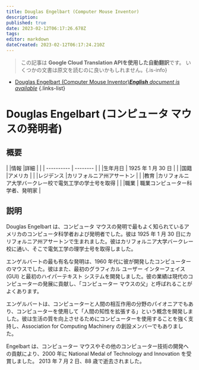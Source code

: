 ```yaml
---
title: Douglas Engelbart (Computer Mouse Inventor)
description: 
published: true
date: 2023-02-12T06:17:26.678Z
tags: 
editor: markdown
dateCreated: 2023-02-12T06:17:24.210Z
---
```


> この記事は **Google Cloud Translation APIを使用した自動翻訳**です。
いくつかの文書は原文を読むのに良いかもしれません。{.is-info}



- [Douglas Engelbart (Computer Mouse Inventor)***English** document is available*](/en/Knowledge-base/Dictionary/Person/douglas-engelbart-computer-mouse-inventor)
{.links-list}


# Douglas Engelbart (コンピュータ マウスの発明者)

## 概要

| |情報 |詳細 |
| | ---------- | -------- |
| |生年月日 | 1925 年 1 月 30 日 |
| |国籍 |アメリカ |
| |レジデンス |カリフォルニア州アサートン |
| |教育 |カリフォルニア大学バークレー校で電気工学の学士号を取得 |
| |職業 | 職業コンピューター科学者、発明家 |

## 説明

Douglas Engelbart は、コンピュータ マウスの発明で最もよく知られているアメリカのコンピュータ科学者および発明者でした。彼は 1925 年 1 月 30 日にカリフォルニア州アサートンで生まれました。彼はカリフォルニア大学バークレー校に通い、そこで電気工学の理学士号を取得しました。

エンゲルバートの最も有名な発明は、1960 年代に彼が開発したコンピューターのマウスでした。彼はまた、最初のグラフィカル ユーザー インターフェイス (GUI) と最初のハイパーテキスト システムを開発しました。彼の業績は現代のコンピューターの発展に貢献し、「コンピューター マウスの父」と呼ばれることがよくあります。

エンゲルバートは、コンピューターと人間の相互作用の分野のパイオニアでもあり、コンピューターを使用して「人間の知性を拡張する」という概念を開発しました。彼は生活の質を向上させるためにコンピューターを使用することを強く支持し、Association for Computing Machinery の創設メンバーでもありました。

Engelbart は、コンピューター マウスやその他のコンピューター技術の開発への貢献により、2000 年に National Medal of Technology and Innovation を受賞しました。 2013 年 7 月 2 日、88 歳で逝去されました。